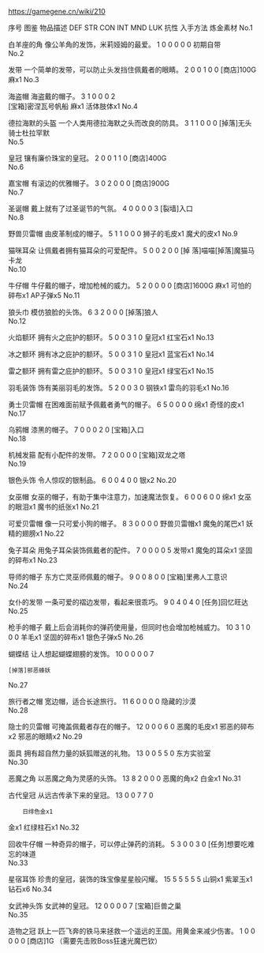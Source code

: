 https://gamegene.cn/wiki/210

序号	图鉴	物品描述	DEF	STR	CON	INT	MND	LUK	抗性	入手方法	炼金素材
No.1	


白羊座的角	像公羊角的发饰，米莉娅姆的最爱。	1	0	0	0	0	0		初期自带	
No.2	


发带	一个简单的发带，可以防止头发挡住佩戴者的眼睛。	2	0	0	1	0	0		[商店]100G	麻x1
No.3	


海盗帽	海盗戴的帽子。	3	1	0	0	0	2	
	[宝箱]密涅瓦号帆船	麻x1
活体肢体x1
No.4	


德拉海默的头盔	一个人类用德拉海默之头而改良的防具。	3	1	1	0	0	0		[掉落]无头骑士杜拉罕默	
No.5	


皇冠	镶有廉价珠宝的皇冠。	2	0	0	1	1	0		[商店]400G	
No.6	


嘉宝帽	有滚边的优雅帽子。	3	0	2	0	0	0		[商店]900G	
No.7	


圣诞帽	戴上就有了过圣诞节的气氛。	4	0	0	0	0	3		[裂墙]入口	
No.8	


野兽贝雷帽	由皮革制成的帽子。	5	1	1	0	0	0			狮子的毛皮x1
魔犬的皮x1
No.9	


猫咪耳朵	让佩戴者拥有猫耳朵的可爱配件。	5	0	0	2	0	0		[掉
落]喵喵[掉落]魔猫马卡龙	
No.10	


牛仔帽	牛仔戴的帽子，增加枪械的威力。	5	2	0	0	0	0		[商店]1600G	麻x1
可怕的碎布x1
AP子弹x5
No.11	


狼头巾	模仿狼脸的头饰。	6	3	2	0	0	0		[掉落]狼人	
No.12	


火焰额环	拥有火之庇护的额环。	5	0	0	3	1	0			皇冠x1
红宝石x1
No.13	


冰之额环	拥有冰之庇护的额环。	5	0	0	3	1	0			皇冠x1
蓝宝石x1
No.14	


雷之额环	拥有雷之庇护的额环。	5	0	0	3	1	0			皇冠x1
绿宝石x1
No.15	


羽毛装饰	饰有美丽羽毛的发饰。	5	2	0	0	3	0			钢铁x1
雷鸟的羽毛x1
No.16	


勇士贝雷帽	在困难面前赋予佩戴者勇气的帽子。	6	5	0	0	0	0			绵x1
奇怪的皮x1
No.17	


乌鸦帽	漆黑的帽子。	7	0	0	0	2	0		[宝箱]入口	
No.18	


机械发箍	配有小配件的发带。	7	2	0	0	0	0		[宝箱]双龙之塔	
No.19	


银色头饰	令人惊叹的银制品。	6	0	0	4	0	0			银x2
No.20	


女巫帽	女巫的帽子，有助于集中注意力，加速魔法恢复。	6	0	0	6	0	0			绵x1
女巫的眼泪x1
魔书的纸张x1
No.21	


可爱贝雷帽	像一只可爱小狗的帽子。	8	3	0	0	0	0			野兽贝雷帽x1
魔兔的尾巴x1
妖精的翅膀x1
No.22	


兔子耳朵	用兔子耳朵装饰佩戴者的配件。	7	0	0	0	0	5			发带x1
魔兔的耳朵x1
坚固的碎布x1
No.23	


导师的帽子	东方亡灵巫师佩戴的帽子。	9	0	0	8	0	0		[宝箱]里弗人工意识	
No.24	


女仆的发带	一条可爱的褶边发带，看起来很乖巧。	9	0	4	0	4	0		[任务]回忆旺达	
No.25	


枪手的帽子	戴上后会消耗你的弹药使用量，但同时也会增加枪械威力。	10	3	1	0	0	0			羊毛x1
坚固的碎布x1
银色子弹x5
No.26	


蝴蝶结	让人想起蝴蝶翅膀的发饰。	10	0	0	0	0	7	

	[掉落]邪恶蜂妖	
No.27	


旅行者之帽	宽边帽，适合长途旅行。	11	6	0	0	0	0		隐藏的沙漠	
No.28	


隐士的贝雷帽	可掩盖佩戴者存在的帽子。	12	0	0	0	6	0			恶魔的毛皮x1
邪恶的碎布x2
邪恶的眼睛x2
No.29	


面具	拥有超自然力量的妖狐赠送的礼物。	13	0	0	5	5	0		东方实验室	
No.30	


恶魔之角	以恶魔之角为灵感的头饰。	13	8	2	0	0	0			恶魔的角x2
白金x1
No.31	


古代皇冠	从远古传承下来的皇冠。	13	0	0	7	7	0	

		日绯色金x1
金x1
红绿柱石x1
No.32	


回收牛仔帽	一种奇异的帽子，可以停止弹药的消耗。	5	3	0	0	3	0		[任务]想要吃难忘的味道	
No.33	


星宿耳饰	珍贵的皇冠，装饰的珠宝像星星般闪耀。	15	5	5	5	5	5			山铜x1
紫翠玉x1
钻石x6
No.34	


女武神头饰	女武神的皇冠。	12	0	0	0	0	7		[宝箱]巨兽之巢	
No.35	


造物之冠	跃上一匹飞奔的铁马来拯救一个遥远的王国。用黄金来减少伤害。	1	0	0	0	0	0		[商店]1G
（需要先击败Boss狂速光魔巴钦）